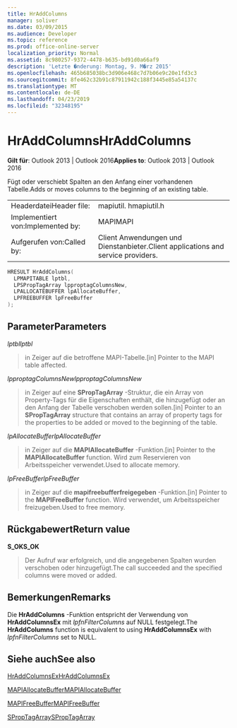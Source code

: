 ```yaml
---
title: HrAddColumns
manager: soliver
ms.date: 03/09/2015
ms.audience: Developer
ms.topic: reference
ms.prod: office-online-server
localization_priority: Normal
ms.assetid: 8c980257-9372-4478-b635-bd91d0a66af9
description: 'Letzte �nderung: Montag, 9. M�rz 2015'
ms.openlocfilehash: 465b685038bc3d906e468c7d7b06e9c20e1fd3c3
ms.sourcegitcommit: 8fe462c32b91c87911942c188f3445e85a54137c
ms.translationtype: MT
ms.contentlocale: de-DE
ms.lasthandoff: 04/23/2019
ms.locfileid: "32348195"
---
```

# <a name="hraddcolumns"></a><span data-ttu-id="53441-103">HrAddColumns</span><span class="sxs-lookup"><span data-stu-id="53441-103">HrAddColumns</span></span>

  
  
<span data-ttu-id="53441-104">**Gilt für**: Outlook 2013 | Outlook 2016</span><span class="sxs-lookup"><span data-stu-id="53441-104">**Applies to**: Outlook 2013 | Outlook 2016</span></span> 
  
<span data-ttu-id="53441-105">Fügt oder verschiebt Spalten an den Anfang einer vorhandenen Tabelle.</span><span class="sxs-lookup"><span data-stu-id="53441-105">Adds or moves columns to the beginning of an existing table.</span></span>
  
|||
|:-----|:-----|
|<span data-ttu-id="53441-106">Headerdatei</span><span class="sxs-lookup"><span data-stu-id="53441-106">Header file:</span></span>  <br/> |<span data-ttu-id="53441-107">mapiutil. h</span><span class="sxs-lookup"><span data-stu-id="53441-107">mapiutil.h</span></span>  <br/> |
|<span data-ttu-id="53441-108">Implementiert von:</span><span class="sxs-lookup"><span data-stu-id="53441-108">Implemented by:</span></span>  <br/> |<span data-ttu-id="53441-109">MAPI</span><span class="sxs-lookup"><span data-stu-id="53441-109">MAPI</span></span>  <br/> |
|<span data-ttu-id="53441-110">Aufgerufen von:</span><span class="sxs-lookup"><span data-stu-id="53441-110">Called by:</span></span>  <br/> |<span data-ttu-id="53441-111">Client Anwendungen und Dienstanbieter.</span><span class="sxs-lookup"><span data-stu-id="53441-111">Client applications and service providers.</span></span>  <br/> |
   
```cpp
HRESULT HrAddColumns(
  LPMAPITABLE lptbl,
  LPSPropTagArray lpproptagColumnsNew,
  LPALLOCATEBUFFER lpAllocateBuffer,
  LPFREEBUFFER lpFreeBuffer
);
```

## <a name="parameters"></a><span data-ttu-id="53441-112">Parameter</span><span class="sxs-lookup"><span data-stu-id="53441-112">Parameters</span></span>

 <span data-ttu-id="53441-113">_lptbl_</span><span class="sxs-lookup"><span data-stu-id="53441-113">_lptbl_</span></span>
  
> <span data-ttu-id="53441-114">in Zeiger auf die betroffene MAPI-Tabelle.</span><span class="sxs-lookup"><span data-stu-id="53441-114">[in] Pointer to the MAPI table affected.</span></span>
    
 <span data-ttu-id="53441-115">_lpproptagColumnsNew_</span><span class="sxs-lookup"><span data-stu-id="53441-115">_lpproptagColumnsNew_</span></span>
  
> <span data-ttu-id="53441-116">in Zeiger auf eine **SPropTagArray** -Struktur, die ein Array von Property-Tags für die Eigenschaften enthält, die hinzugefügt oder an den Anfang der Tabelle verschoben werden sollen.</span><span class="sxs-lookup"><span data-stu-id="53441-116">[in] Pointer to an **SPropTagArray** structure that contains an array of property tags for the properties to be added or moved to the beginning of the table.</span></span> 
    
 <span data-ttu-id="53441-117">_lpAllocateBuffer_</span><span class="sxs-lookup"><span data-stu-id="53441-117">_lpAllocateBuffer_</span></span>
  
> <span data-ttu-id="53441-118">in Zeiger auf die **MAPIAllocateBuffer** -Funktion.</span><span class="sxs-lookup"><span data-stu-id="53441-118">[in] Pointer to the **MAPIAllocateBuffer** function.</span></span> <span data-ttu-id="53441-119">Wird zum Reservieren von Arbeitsspeicher verwendet.</span><span class="sxs-lookup"><span data-stu-id="53441-119">Used to allocate memory.</span></span> 
    
 <span data-ttu-id="53441-120">_lpFreeBuffer_</span><span class="sxs-lookup"><span data-stu-id="53441-120">_lpFreeBuffer_</span></span>
  
> <span data-ttu-id="53441-121">in Zeiger auf die **mapifreebufferfreigegeben** -Funktion.</span><span class="sxs-lookup"><span data-stu-id="53441-121">[in] Pointer to the **MAPIFreeBuffer** function.</span></span> <span data-ttu-id="53441-122">Wird verwendet, um Arbeitsspeicher freizugeben.</span><span class="sxs-lookup"><span data-stu-id="53441-122">Used to free memory.</span></span> 
    
## <a name="return-value"></a><span data-ttu-id="53441-123">Rückgabewert</span><span class="sxs-lookup"><span data-stu-id="53441-123">Return value</span></span>

 <span data-ttu-id="53441-124">**S_OK**</span><span class="sxs-lookup"><span data-stu-id="53441-124">**S_OK**</span></span>
  
> <span data-ttu-id="53441-125">Der Aufruf war erfolgreich, und die angegebenen Spalten wurden verschoben oder hinzugefügt.</span><span class="sxs-lookup"><span data-stu-id="53441-125">The call succeeded and the specified columns were moved or added.</span></span>
    
## <a name="remarks"></a><span data-ttu-id="53441-126">Bemerkungen</span><span class="sxs-lookup"><span data-stu-id="53441-126">Remarks</span></span>

<span data-ttu-id="53441-127">Die **HrAddColumns** -Funktion entspricht der Verwendung von **HrAddColumnsEx** mit _lpfnFilterColumns_ auf NULL festgelegt.</span><span class="sxs-lookup"><span data-stu-id="53441-127">The **HrAddColumns** function is equivalent to using **HrAddColumnsEx** with  _lpfnFilterColumns_ set to NULL.</span></span> 
  
## <a name="see-also"></a><span data-ttu-id="53441-128">Siehe auch</span><span class="sxs-lookup"><span data-stu-id="53441-128">See also</span></span>



[<span data-ttu-id="53441-129">HrAddColumnsEx</span><span class="sxs-lookup"><span data-stu-id="53441-129">HrAddColumnsEx</span></span>](hraddcolumnsex.md)
  
[<span data-ttu-id="53441-130">MAPIAllocateBuffer</span><span class="sxs-lookup"><span data-stu-id="53441-130">MAPIAllocateBuffer</span></span>](mapiallocatebuffer.md)
  
[<span data-ttu-id="53441-131">MAPIFreeBuffer</span><span class="sxs-lookup"><span data-stu-id="53441-131">MAPIFreeBuffer</span></span>](mapifreebuffer.md)
  
[<span data-ttu-id="53441-132">SPropTagArray</span><span class="sxs-lookup"><span data-stu-id="53441-132">SPropTagArray</span></span>](sproptagarray.md)

